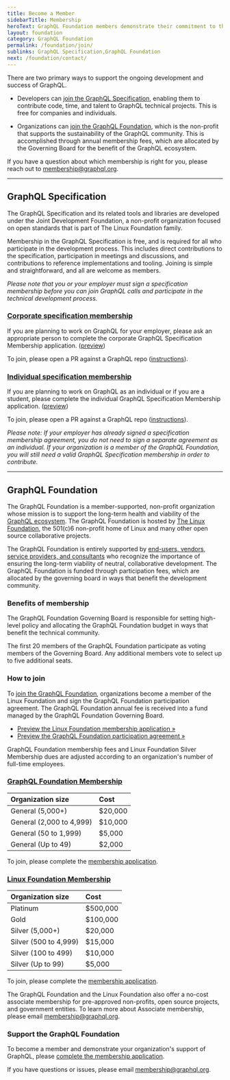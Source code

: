 ```yaml
---
title: Become a Member
sidebarTitle: Membership
heroText: GraphQL Foundation members demonstrate their commitment to the ecosystem by providing essential financial support.
layout: foundation
category: GraphQL Foundation
permalink: /foundation/join/
sublinks: GraphQL Specification,GraphQL Foundation
next: /foundation/contact/
---
```


There are two primary ways to support the ongoing development and success of GraphQL.

* Developers can [join the GraphQL Specification](#the-graphql-specification), enabling them to contribute code, time, and talent to GraphQL technical projects. This is free for companies and individuals.

* Organizations can [join the GraphQL Foundation](#the-graphql-foundation), which is the non-profit that supports the sustainability of the GraphQL community. This is accomplished through annual membership fees, which are allocated by the Governing Board for the benefit of the GraphQL ecosystem.

If you have a question about which membership is right for you, please reach out to [membership@graphql.org](mailto:membership@graphql.org).

---

## GraphQL Specification

The GraphQL Specification and its related tools and libraries are developed under the Joint Development Foundation, a non-profit organization focused on open standards that is part of The Linux Foundation family.

Membership in the GraphQL Specification is free, and is required for all who participate in the development process. This includes direct contributions to the specification, participation in meetings and discussions, and contributions to reference implementations and tooling. Joining is simple and straightforward, and all are welcome as members.

*Please note that you or your employer must sign a specification membership before you can join GraphQL calls and participate in the technical development process.*

### [Corporate specification membership](https://corporate-spec-membership.graphql.org)

If you are planning to work on GraphQL for your employer, please ask an appropriate person to complete the corporate GraphQL Specification Membership application. ([preview](https://preview-spec-membership.graphql.org))

To join, please open a PR against a GraphQL repo ([instructions](https://corporate-spec-membership.graphql.org)).

### [Individual specification membership](https://individual-spec-membership.graphql.org)

If you are planning to work on GraphQL as an individual or if you are a student, please complete the individual GraphQL Specification Membership application. ([preview](https://preview-spec-membership.graphql.org))

To join, please open a PR against a GraphQL repo ([instructions](https://individual-spec-membership.graphql.org)).

*Please note: If your employer has already signed a specification membership agreement, you do not need to sign a separate agreement as an individual. If your organization is a member of the GraphQL Foundation, you will still need a valid GraphQL Specification membership in order to contribute.*

---

## GraphQL Foundation

The GraphQL Foundation is a member-supported, non-profit organization whose mission is to support the long-term health and viability of the [GraphQL ecosystem](https://graphql.org). The GraphQL Foundation is hosted by [The Linux Foundation](https://linuxfoundation.org), the 501(c)6 non-profit home of Linux and many other open source collaborative projects.

The GraphQL Foundation is entirely supported by [end-users, vendors, service providers, and consultants](/members) who recognize the importance of ensuring the long-term viability of neutral, collaborative development. The GraphQL Foundation is funded through participation fees, which are allocated by the governing board in ways that benefit the development community.

### Benefits of membership

The GraphQL Foundation Governing Board is responsible for setting high-level policy and allocating the GraphQL Foundation budget in ways that benefit the technical community.

The first 20 members of the GraphQL Foundation participate as voting members of the Governing Board. Any additional members vote to select up to five additional seats.

### How to join

To [join the GraphQL Foundation](https://join.graphql.org), organizations become a member of the Linux Foundation and sign the GraphQL Foundation participation agreement. The GraphQL Foundation annual fee is received into a fund managed by the GraphQL Foundation Governing Board. 

* [Preview the Linux Foundation membership application »](/files/LF_Membership-Preview.pdf)
* [Preview the GraphQL Foundation participation agreement »](/files/GraphQL_Foundation-Participation_Agreement-Preview.pdf)

GraphQL Foundation membership fees and Linux Foundation Silver Membership dues are adjusted according to an organization's number of full-time employees.

### [GraphQL Foundation Membership](https://join.graphql.org)

Organization size | Cost
:-----------------|:----
General (5,000+) | $20,000
General (2,000 to 4,999) | $10,000
General (50 to 1,999) | $5,000
General (Up to 49) | $2,000

To join, please complete the [membership application](https://join.graphql.org).

### [Linux Foundation Membership](https://join.graphql.org)

Organization size | Cost
:-----------------|:----
Platinum | $500,000
Gold | $100,000
Silver (5,000+) | $20,000
Silver (500 to 4,999) | $15,000
Silver (100 to 499) | $10,000
Silver (Up to 99) | $5,000

To join, please complete the [membership application](https://join.graphql.org).

The GraphQL Foundation and the Linux Foundation also offer a no-cost associate membership for pre-approved non-profits, open source projects, and government entities. To learn more about Associate membership, please email [membership@graphql.org](mailto:membership@graphql.org).

### Support the GraphQL Foundation

To become a member and demonstrate your organization's support of GraphQL, please [complete the membership application](https://join.graphql.org).

If you have questions or issues, please email [membership@graphql.org](mailto:membership@graphql.org).
